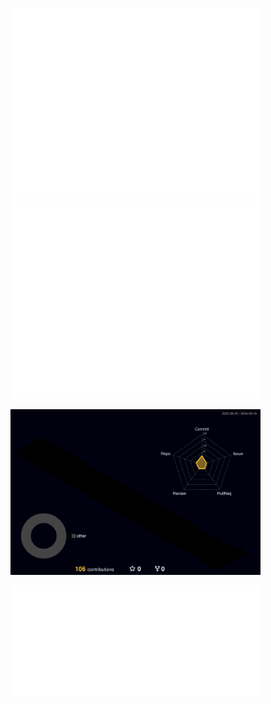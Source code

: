 <p align="left">
  <picture>
    <source media="(prefers-color-scheme: dark)" srcset="output/metrics.base.svg" width="400" />
    <source media="(prefers-color-scheme: light)" srcset="output/metrics.base.svg" width="400" />
    <img src="output/metrics.base.svg" alt="" width="400" />
  </picture>
  <picture>
    <source media="(prefers-color-scheme: dark)" srcset="output/details.svg" width="400" />
    <source media="(prefers-color-scheme: light)" srcset="output/details.svg" width="400" />
    <img src="output/details.svg" alt="" width="400" />
  </picture>
</p>

<p align="left" >
  <picture>
    <source media="(prefers-color-scheme: dark)" srcset="profile-3d-contrib/profile-night-rainbow.svg" width="700" />
    <source media="(prefers-color-scheme: light)" srcset="profile-3d-contrib/profile-season-animate.svg" width="700" />
    <img src="profile-3d-contrib/profile-night-rainbow.svg" alt="" width="400" />
  </picture>
</p>

<p align="left">
  <picture>
    <source media="(prefers-color-scheme: dark)" srcset="output/metrics.plugin.achievements.compact.svg" width="400" />
    <source media="(prefers-color-scheme: light)"  srcset="output/metrics.plugin.achievements.compact.svg" width="400" />
    <img src="output/metrics.plugin.achievements.compact.svg" alt="" width="400" />
  </picture>
</p>

<!--
**LivingGhost/LivingGhost** is a ✨ _special_ ✨ repository because its `README.md` (this file) appears on your GitHub profile.

Here are some ideas to get you started:

- 🔭 I’m currently working on ...
- 🌱 I’m currently learning ...
- 👯 I’m looking to collaborate on ...
- 🤔 I’m looking for help with ...
- 💬 Ask me about ...
- 📫 How to reach me: ...
- 😄 Pronouns: ...
- ⚡ Fun fact: ...
-->
